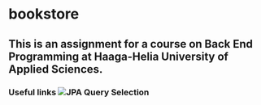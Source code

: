 # bookstore
## This is an assignment for a course on Back End Programming at Haaga-Helia University of Applied Sciences.
### Useful links ![JPA Query Selection](https://docs.spring.io/spring-data/jpa/docs/current/reference/html/#jpa.query-methods.query-creation)
